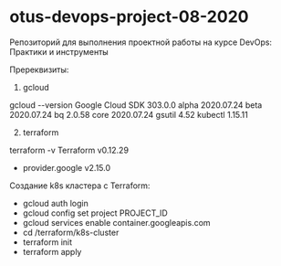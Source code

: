 # otus-devops-project-08-2020
Репозиторий для выполнения проектной работы на курсе DevOps: Практики и инструменты

Пререквизиты:

1) gcloud

gcloud --version
Google Cloud SDK 303.0.0
alpha 2020.07.24
beta 2020.07.24
bq 2.0.58
core 2020.07.24
gsutil 4.52
kubectl 1.15.11

2) terraform

terraform -v
Terraform v0.12.29
+ provider.google v2.15.0


Создание k8s кластера с Terraform:
 - gcloud auth login
 - gcloud config set project PROJECT_ID
 - gcloud services enable container.googleapis.com
 - cd /terraform/k8s-cluster
 - terraform init
 - terraform apply